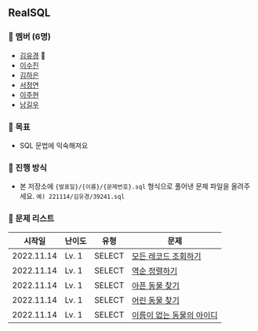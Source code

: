 ## RealSQL

### 👥 멤버 (6명)

- [김유경](https://github.com/ugaemi) 👑
- [이수진](https://github.com/tudiiii)
- [김하은](https://github.com/heidi127kim)
- [서정연](https://github.com/busyppp)
- [이주현](https://github.com/JuHyun419)
- [남길우](https://github.com/Namgilu)

### 🎯 목표

- SQL 문법에 익숙해져요

### 🌿 진행 방식

- 본 저장소에 `{발표일}/{이름}/{문제번호}.sql` 형식으로 풀어낸 문제 파일을 올려주세요. `예) 221114/김유경/39241.sql`


### 🤨 문제 리스트
| 시작일        | 난이도   | 유형     | 문제                                                                                |
|------------|-------|--------|-----------------------------------------------------------------------------------|
| 2022.11.14 | Lv. 1 | SELECT | [모든 레코드 조회하기](https://school.programmers.co.kr/learn/courses/30/lessons/59034)    |
| 2022.11.14 | Lv. 1 | SELECT | [역순 정렬하기](https://school.programmers.co.kr/learn/courses/30/lessons/59035)        |
| 2022.11.14 | Lv. 1 | SELECT | [아픈 동물 찾기](https://school.programmers.co.kr/learn/courses/30/lessons/59036)       |
| 2022.11.14 | Lv. 1 | SELECT | [어린 동물 찾기](https://school.programmers.co.kr/learn/courses/30/lessons/59037)       |
| 2022.11.14 | Lv. 1 | SELECT | [이름이 없는 동물의 아이디](https://school.programmers.co.kr/learn/courses/30/lessons/59039) |
